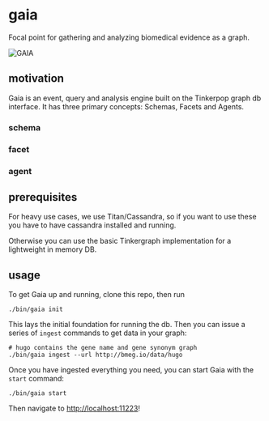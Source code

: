 # gaia

Focal point for gathering and analyzing biomedical evidence as a graph.

![GAIA](https://github.com/bmeg/gaia/blob/master/resources/gaia.jpg)

## motivation

Gaia is an event, query and analysis engine built on the Tinkerpop graph db interface. It has three primary concepts: Schemas, Facets and Agents.

### schema

### facet

### agent

## prerequisites

For heavy use cases, we use Titan/Cassandra, so if you want to use these you have to have cassandra installed and running.

Otherwise you can use the basic Tinkergraph implementation for a lightweight in memory DB.

## usage

To get Gaia up and running, clone this repo, then run

    ./bin/gaia init

This lays the initial foundation for running the db. Then you can issue a series of `ingest` commands to get data in your graph:

    # hugo contains the gene name and gene synonym graph
    ./bin/gaia ingest --url http://bmeg.io/data/hugo

Once you have ingested everything you need, you can start Gaia with the `start` command:

    ./bin/gaia start

Then navigate to [http://localhost:11223](http://localhost:11223)!
